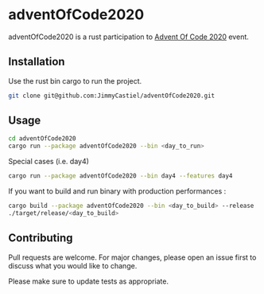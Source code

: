 # adventOfCode2020

adventOfCode2020 is a rust participation to [Advent Of Code 2020](https://adventofcode.com/2020) event.

## Installation

Use the rust bin cargo to run the project.

```bash
git clone git@github.com:JimmyCastiel/adventOfCode2020.git
```

## Usage

```bash
cd adventOfCode2020
cargo run --package adventOfCode2020 --bin <day_to_run>
```
Special cases (i.e. day4)

```bash
cargo run --package adventOfCode2020 --bin day4 --features day4
```

If you want to build and run binary with production performances :

```bash
cargo build --package adventOfCode2020 --bin <day_to_build> --release
./target/release/<day_to_build>
```

## Contributing
Pull requests are welcome. For major changes, please open an issue first to discuss what you would like to change.

Please make sure to update tests as appropriate.

